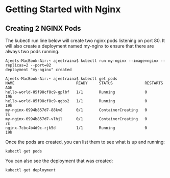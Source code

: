 # Getting Started with Nginx 


## Creating 2 NGINX Pods

The kubectl run line below will create two nginx pods listening on port 80. It will also create a deployment named my-nginx to ensure that there are always two pods running.


```
Ajeets-MacBook-Air:~ ajeetraina$ kubectl run my-nginx --image=nginx --replicas=2 --port=82
deployment "my-nginx" created
```

```
Ajeets-MacBook-Air:~ ajeetraina$ kubectl get pods
NAME                           READY     STATUS              RESTARTS   AGE
hello-world-85f98cf8c9-gplbf   1/1       Running             0          19h
hello-world-85f98cf8c9-qgbs2   1/1       Running             0          19h
my-nginx-6994b857d7-88kv8      0/1       ContainerCreating   0          7s
my-nginx-6994b857d7-vlhjl      0/1       ContainerCreating   0          7s
nginx-7cbc4b4d9c-rjk5d         1/1       Running             0          19h
```


Once the pods are created, you can list them to see what is up and running:

```
kubectl get pods
```

You can also see the deployment that was created:

```
kubectl get deployment
```

